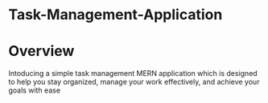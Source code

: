 # Task-Management-Application

<h1>Overview</h1>
<p>Intoducing a simple task management MERN application which is designed to help you stay organized, manage your work effectively, and achieve your goals with ease</p>
